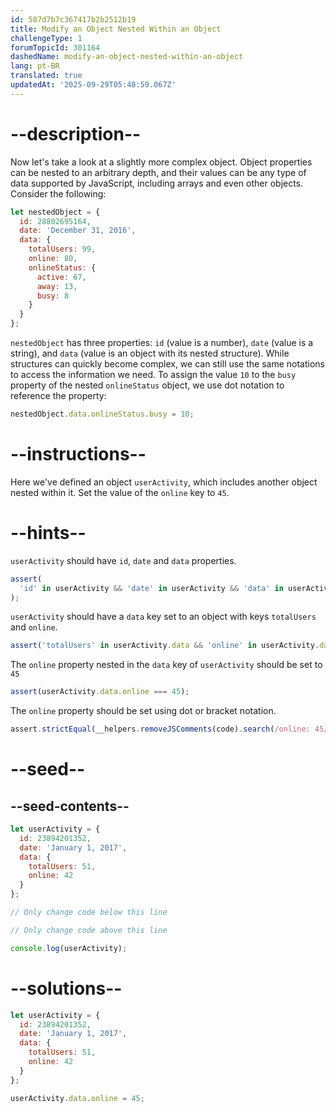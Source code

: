 ```yaml
---
id: 587d7b7c367417b2b2512b19
title: Modify an Object Nested Within an Object
challengeType: 1
forumTopicId: 301164
dashedName: modify-an-object-nested-within-an-object
lang: pt-BR
translated: true
updatedAt: '2025-09-29T05:48:59.067Z'
---
```


# --description--

Now let's take a look at a slightly more complex object. Object properties can be nested to an arbitrary depth, and their values can be any type of data supported by JavaScript, including arrays and even other objects. Consider the following:

```js
let nestedObject = {
  id: 28802695164,
  date: 'December 31, 2016',
  data: {
    totalUsers: 99,
    online: 80,
    onlineStatus: {
      active: 67,
      away: 13,
      busy: 8
    }
  }
};
```

`nestedObject` has three properties: `id` (value is a number), `date` (value is a string), and `data` (value is an object with its nested structure). While structures can quickly become complex, we can still use the same notations to access the information we need. To assign the value `10` to the `busy` property of the nested `onlineStatus` object, we use dot notation to reference the property:

```js
nestedObject.data.onlineStatus.busy = 10;
```

# --instructions--

Here we've defined an object `userActivity`, which includes another object nested within it. Set the value of the `online` key to `45`.

# --hints--

`userActivity` should have `id`, `date` and `data` properties.

```js
assert(
  'id' in userActivity && 'date' in userActivity && 'data' in userActivity
);
```

`userActivity` should have a `data` key set to an object with keys `totalUsers` and `online`.

```js
assert('totalUsers' in userActivity.data && 'online' in userActivity.data);
```

The `online` property nested in the `data` key of `userActivity` should be set to `45`

```js
assert(userActivity.data.online === 45);
```

The `online` property should be set using dot or bracket notation.

```js
assert.strictEqual(__helpers.removeJSComments(code).search(/online: 45/), -1);
```

# --seed--

## --seed-contents--

```js
let userActivity = {
  id: 23894201352,
  date: 'January 1, 2017',
  data: {
    totalUsers: 51,
    online: 42
  }
};

// Only change code below this line

// Only change code above this line

console.log(userActivity);
```

# --solutions--

```js
let userActivity = {
  id: 23894201352,
  date: 'January 1, 2017',
  data: {
    totalUsers: 51,
    online: 42
  }
};

userActivity.data.online = 45;
```
